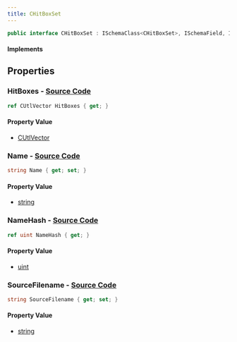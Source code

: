 ```yaml
---
title: CHitBoxSet
---
```


```csharp
public interface CHitBoxSet : ISchemaClass<CHitBoxSet>, ISchemaField, ISchemaClass, INativeHandle
```

#### Implements

## Properties

### **HitBoxes** - [Source Code](https://github.com/swiftly-solution/swiftlys2/blob/main/managed/src/SwiftlyS2.Generated/Schemas/Interfaces/CHitBoxSet.cs#L21)

```csharp
ref CUtlVector HitBoxes { get; }
```

#### Property Value

- [CUtlVector](/docs/api/)

### **Name** - [Source Code](https://github.com/swiftly-solution/swiftlys2/blob/main/managed/src/SwiftlyS2.Generated/Schemas/Interfaces/CHitBoxSet.cs#L16)

```csharp
string Name { get; set; }
```

#### Property Value

- [string](https://learn.microsoft.com/dotnet/api/system.string)

### **NameHash** - [Source Code](https://github.com/swiftly-solution/swiftlys2/blob/main/managed/src/SwiftlyS2.Generated/Schemas/Interfaces/CHitBoxSet.cs#L18)

```csharp
ref uint NameHash { get; }
```

#### Property Value

- [uint](https://learn.microsoft.com/dotnet/api/system.uint32)

### **SourceFilename** - [Source Code](https://github.com/swiftly-solution/swiftlys2/blob/main/managed/src/SwiftlyS2.Generated/Schemas/Interfaces/CHitBoxSet.cs#L23)

```csharp
string SourceFilename { get; set; }
```

#### Property Value

- [string](https://learn.microsoft.com/dotnet/api/system.string)

